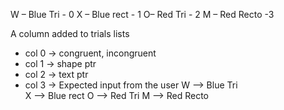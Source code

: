 W – Blue Tri - 0
X – Blue rect - 1
O– Red Tri - 2
M – Red Recto -3

A column added to trials lists
   - col 0 -> congruent, incongruent
   - col 1 -> shape ptr
   - col 2 -> text ptr
   - col 3 -> Expected input from the user
				W –> Blue Tri  
				X –> Blue rect 
				O –> Red Tri 
				M –> Red Recto